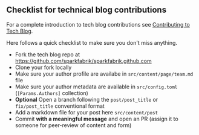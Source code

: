 ## Checklist for technical blog contributions

For a complete introduction to tech blog contributions see [Contributing to Tech Blog](/guides/contributing-to-tech-blog).

Here follows a quick checklist to make sure you don't miss anything.

* Fork the tech blog repo at https://github.com/sparkfabrik/sparkfabrik.github.com
* Clone your fork locally
* Make sure your author profile are availabe in `src/content/page/team.md` file
* Make sure your author metadata are available in `src/config.toml` (`[Params.Authors]` collection)
* **Optional** Open a branch following the `post/post_title` or `fix/post_title` conventional format
* Add a markdown file for your post here `src/content/post`
* Commit **with a meaningful message** and open an PR (assign it to someone for peer-review of content and form)
